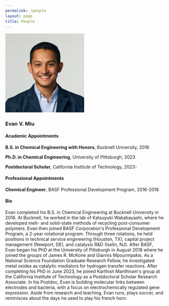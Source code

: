 ```yaml
---
permalink: /people
layout: page
title: People
---
```


<!-- Google tag (gtag.js) -->
<script async src="https://www.googletagmanager.com/gtag/js?id=G-0NCRGW35RR"></script>
<script>
  window.dataLayer = window.dataLayer || [];
  function gtag(){dataLayer.push(arguments);}
  gtag('js', new Date());

  gtag('config', 'G-0NCRGW35RR');
</script>

<img src="./assets/imgs/centered_headshot.jpg" alt="description" style="width: 250px; height: auto; margin-right: 20px;">

### **Evan V. Miu**

#### **Academic Appointments**
**B.S. in Chemical Engineering with Honors**, Bucknell University, 2016

**Ph.D. in Chemical Engineering**, University of PIttsburgh, 2023

**Postdoctoral Scholar**, California Institute of Technology, 2023-

#### **Professional Appointments**
**Chemical Engineer**, BASF Professional Development Program, 2016-2018

#### **Bio**
Evan completed his B.S. in Chemical Engineering at Bucknell University in 2016.
At Bucknell, he worked in the lab of Katsuyuki Wakabayashi, where he developed melt- and solid-state methods of recycling post-consumer polymers.
Evan then joined BASF Corporation's Professional Development Program, a 2-year rotational program.
Through three rotations, he held positions in technical service engineering (Houston, TX), capital project management (Newport, DE), and catalysis R&D (Iselin, NJ).
After BASF, Evan began his PhD at the University of Pittsburgh in August 2018 where he joined the groups of James R. McKone and Giannis Mpourmpakis.
As a National Science Foundation Graduate Research Fellow, he investigated metal oxides as catalytic mediators for hydrogen transfer reactions.
After completing his PhD in June 2023, he joined Karthish Manthiram's group at the California Institute of Technology as a Postdoctoral Scholar Research Associate.
In his Postdoc, Evan is building molecular links between electrodes and bacteria, with a focus on electrochemically regulated gene expression.
Aside from research and teaching, Evan runs, plays soccer, and reminisces about the days he used to play his french horn.
